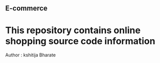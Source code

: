 ## E-commerce
# This repository contains online shopping source code information
Author : kshitija Bharate
